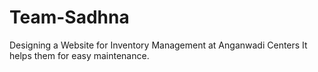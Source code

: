 # Team-Sadhna
Designing a Website for Inventory Management at Anganwadi Centers
It helps them for easy maintenance.
